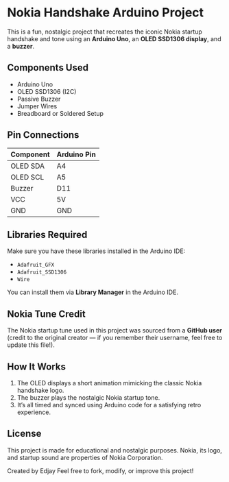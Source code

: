 # Nokia Handshake Arduino Project

This is a fun, nostalgic project that recreates the iconic Nokia startup handshake and tone using an **Arduino Uno**, an **OLED SSD1306 display**, and a **buzzer**.

## Components Used

- Arduino Uno  
- OLED SSD1306 (I2C)  
- Passive Buzzer  
- Jumper Wires  
- Breadboard or Soldered Setup  

## Pin Connections

| Component | Arduino Pin |
|----------|-------------|
| OLED SDA | A4          |
| OLED SCL | A5          |
| Buzzer   | D11         |
| VCC      | 5V          |
| GND      | GND         |

## Libraries Required

Make sure you have these libraries installed in the Arduino IDE:

- `Adafruit_GFX`
- `Adafruit_SSD1306`
- `Wire`

You can install them via **Library Manager** in the Arduino IDE.

## Nokia Tune Credit

The Nokia startup tune used in this project was sourced from a **GitHub user** (credit to the original creator — if you remember their username, feel free to update this file!).

## How It Works

1. The OLED displays a short animation mimicking the classic Nokia handshake logo.
2. The buzzer plays the nostalgic Nokia startup tone.
3. It’s all timed and synced using Arduino code for a satisfying retro experience.

## License

This project is made for educational and nostalgic purposes. Nokia, its logo, and startup sound are properties of Nokia Corporation.




Created by Edjay
Feel free to fork, modify, or improve this project!
